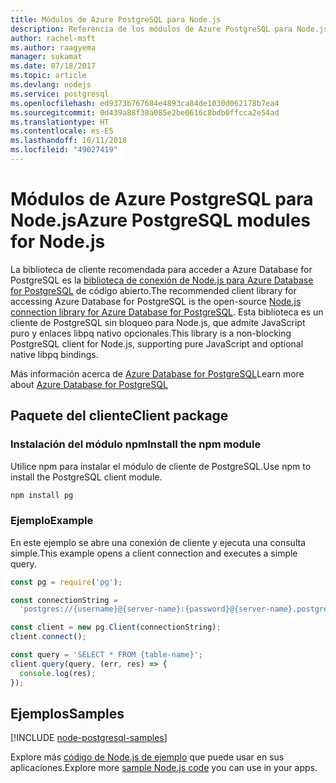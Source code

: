 ```yaml
---
title: Módulos de Azure PostgreSQL para Node.js
description: Referencia de los módulos de Azure PostgreSQL para Node.js
author: rachel-msft
ms.author: raagyema
manager: sukamat
ms.date: 07/18/2017
ms.topic: article
ms.devlang: nodejs
ms.service: postgresql
ms.openlocfilehash: ed9373b767684e4893ca84de1030d062178b7ea4
ms.sourcegitcommit: 0d439a88f38a085e2be0616c8bdb0ffcca2e54ad
ms.translationtype: HT
ms.contentlocale: es-ES
ms.lasthandoff: 10/11/2018
ms.locfileid: "49027419"
---
```

# <a name="azure-postgresql-modules-for-nodejs"></a><span data-ttu-id="18e83-103">Módulos de Azure PostgreSQL para Node.js</span><span class="sxs-lookup"><span data-stu-id="18e83-103">Azure PostgreSQL modules for Node.js</span></span>

<span data-ttu-id="18e83-104">La biblioteca de cliente recomendada para acceder a Azure Database for PostgreSQL es la [biblioteca de conexión de Node.js para Azure Database for PostgreSQL](https://www.npmjs.com/package/pg) de código abierto.</span><span class="sxs-lookup"><span data-stu-id="18e83-104">The recommended client library for accessing Azure Database for PostgreSQL is the open-source [Node.js connection library for Azure Database for PostgreSQL](https://www.npmjs.com/package/pg).</span></span> <span data-ttu-id="18e83-105">Esta biblioteca es un cliente de PostgreSQL sin bloqueo para Node.js, que admite JavaScript puro y enlaces libpq nativo opcionales.</span><span class="sxs-lookup"><span data-stu-id="18e83-105">This library is a non-blocking PostgreSQL client for Node.js, supporting pure JavaScript and optional native libpq bindings.</span></span>

<span data-ttu-id="18e83-106">Más información acerca de [Azure Database for PostgreSQL](https://docs.microsoft.com/azure/postgresql/)</span><span class="sxs-lookup"><span data-stu-id="18e83-106">Learn more about [Azure Database for PostgreSQL](https://docs.microsoft.com/azure/postgresql/)</span></span>

## <a name="client-package"></a><span data-ttu-id="18e83-107">Paquete del cliente</span><span class="sxs-lookup"><span data-stu-id="18e83-107">Client package</span></span>

### <a name="install-the-npm-module"></a><span data-ttu-id="18e83-108">Instalación del módulo npm</span><span class="sxs-lookup"><span data-stu-id="18e83-108">Install the npm module</span></span>

<span data-ttu-id="18e83-109">Utilice npm para instalar el módulo de cliente de PostgreSQL.</span><span class="sxs-lookup"><span data-stu-id="18e83-109">Use npm to install the PostgreSQL client module.</span></span>

```bash
npm install pg
```   

### <a name="example"></a><span data-ttu-id="18e83-110">Ejemplo</span><span class="sxs-lookup"><span data-stu-id="18e83-110">Example</span></span>

<span data-ttu-id="18e83-111">En este ejemplo se abre una conexión de cliente y ejecuta una consulta simple.</span><span class="sxs-lookup"><span data-stu-id="18e83-111">This example opens a client connection and executes a simple query.</span></span>

```javascript
const pg = require('pg');

const connectionString =
  'postgres://{username}@{server-name}:{password}@{server-name}.postgres.database.azure.com:5432/{database-name}?ssl=true';

const client = new pg.Client(connectionString);
client.connect();

const query = 'SELECT * FROM {table-name}';
client.query(query, (err, res) => {
  console.log(res);
});
```

## <a name="samples"></a><span data-ttu-id="18e83-112">Ejemplos</span><span class="sxs-lookup"><span data-stu-id="18e83-112">Samples</span></span>

[!INCLUDE [node-postgresql-samples](../docs-ref-conceptual/includes/postgresql-samples.md)]

<span data-ttu-id="18e83-113">Explore más [código de Node.js de ejemplo](https://azure.microsoft.com/resources/samples/?platform=nodejs) que puede usar en sus aplicaciones.</span><span class="sxs-lookup"><span data-stu-id="18e83-113">Explore more [sample Node.js code](https://azure.microsoft.com/resources/samples/?platform=nodejs) you can use in your apps.</span></span>
